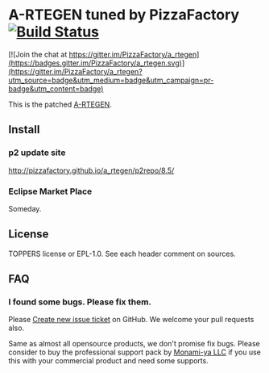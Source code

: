A-RTEGEN tuned by PizzaFactory [![Build Status](https://travis-ci.org/PizzaFactory/a_rtegen.svg?branch=master)](https://travis-ci.org/PizzaFactory/a_rtegen)
==============================

[![Join the chat at https://gitter.im/PizzaFactory/a_rtegen](https://badges.gitter.im/PizzaFactory/a_rtegen.svg)](https://gitter.im/PizzaFactory/a_rtegen?utm_source=badge&utm_medium=badge&utm_campaign=pr-badge&utm_content=badge)

This is the patched [A-RTEGEN](http://toppers.jp/a-rtegen.html).


Install
-------

### p2 update site

http://pizzafactory.github.io/a_rtegen/p2repo/8.5/

### Eclipse Market Place

Someday.

License
-------

TOPPERS license or EPL-1.0. See each header comment on sources.

FAQ
---

### I found some bugs. Please fix them.

Please [Create new issue ticket](https://github.com/PizzaFactory/a_rtegen/issues/new) on GitHub.
We welcome your pull requests also. 

Same as almost all opensource products, we don't promise fix bugs.
Please consider to buy the professional support pack by [Monami-ya LLC](http://www.monami-ya.com/) if you use this with your commercial product and need some supports.
